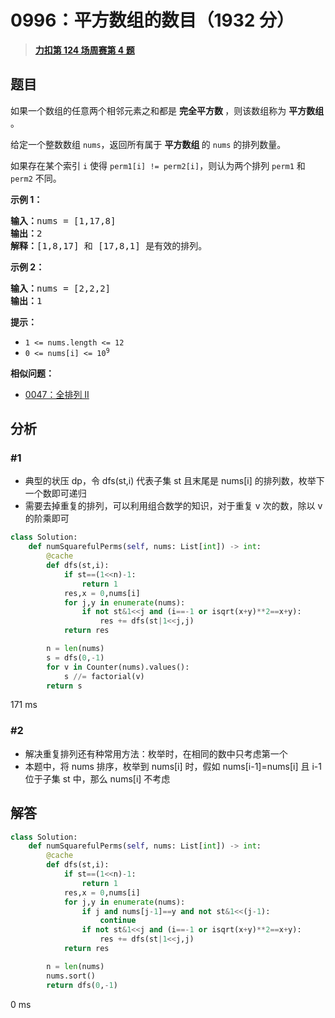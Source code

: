 # 0996：平方数组的数目（1932 分）


> <u>**[力扣第 124 场周赛第 4 题](https://leetcode.cn/problems/number-of-squareful-arrays/)**</u>

## 题目

<p>如果一个数组的任意两个相邻元素之和都是 <strong>完全平方数 </strong>，则该数组称为 <strong>平方数组 </strong>。</p>

<p>给定一个整数数组 <code>nums</code>，返回所有属于 <strong>平方数组 </strong>的 <code>nums</code> 的排列数量。</p>

<p>如果存在某个索引 <code>i</code> 使得 <code>perm1[i] != perm2[i]</code>，则认为两个排列 <code>perm1</code> 和 <code>perm2</code> 不同。</p>



<p><strong class="example">示例 1：</strong></p>

<pre>
<strong>输入：</strong>nums = [1,17,8]
<strong>输出：</strong>2
<strong>解释：</strong>[1,8,17] 和 [17,8,1] 是有效的排列。
</pre>

<p><strong class="example">示例 2：</strong></p>

<pre>
<strong>输入：</strong>nums = [2,2,2]
<strong>输出：</strong>1
</pre>



<p><strong>提示：</strong></p>

<ul>
<li><code>1 &lt;= nums.length &lt;= 12</code></li>
<li><code>0 &lt;= nums[i] &lt;= 10<sup>9</sup></code></li>
</ul>


**相似问题：**
- [0047：全排列 II](/leetcode/0047)


## 分析
### #1

- 典型的状压 dp，令 dfs(st,i) 代表子集 st 且末尾是 nums[i] 的排列数，枚举下一个数即可递归
- 需要去掉重复的排列，可以利用组合数学的知识，对于重复 v 次的数，除以 v 的阶乘即可

```python
class Solution:
    def numSquarefulPerms(self, nums: List[int]) -> int:
        @cache
        def dfs(st,i):
            if st==(1<<n)-1:
                return 1
            res,x = 0,nums[i]
            for j,y in enumerate(nums):
                if not st&1<<j and (i==-1 or isqrt(x+y)**2==x+y):
                    res += dfs(st|1<<j,j)
            return res

        n = len(nums)
        s = dfs(0,-1)
        for v in Counter(nums).values():
            s //= factorial(v)
        return s
```
171 ms

### #2

- 解决重复排列还有种常用方法：枚举时，在相同的数中只考虑第一个
- 本题中，将 nums 排序，枚举到 nums[i] 时，假如 nums[i-1]=nums[i] 且 i-1 位于子集 st 中，那么 nums[i] 不考虑
## 解答


```python
class Solution:
    def numSquarefulPerms(self, nums: List[int]) -> int:
        @cache
        def dfs(st,i):
            if st==(1<<n)-1:
                return 1
            res,x = 0,nums[i]
            for j,y in enumerate(nums):
                if j and nums[j-1]==y and not st&1<<(j-1):
                    continue
                if not st&1<<j and (i==-1 or isqrt(x+y)**2==x+y):
                    res += dfs(st|1<<j,j)
            return res

        n = len(nums)
        nums.sort()
        return dfs(0,-1)
```
0 ms
